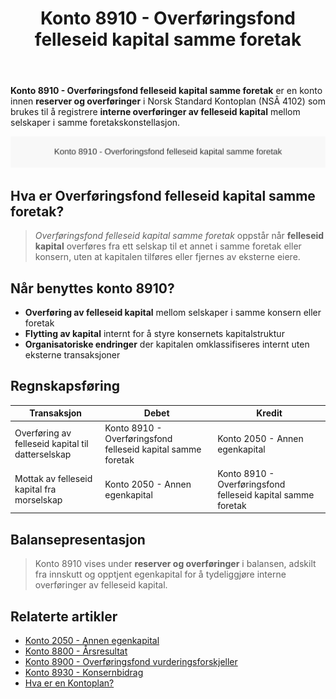 ﻿---
title: "Konto 8910 - Overføringsfond felleseid kapital samme foretak"
seoTitle: "8910-overforingsfond-felleseid-kapital-samme-foretak"
meta_description: '**Konto 8910 - Overføringsfond felleseid kapital samme foretak** er en konto innen **reserver og overføringer** i Norsk Standard Kontoplan (NSÂ 4102) som bruk...'
slug: 8910-overforingsfond-felleseid-kapital-samme-foretak
type: blog
layout: pages/single
---

**Konto 8910 - Overføringsfond felleseid kapital samme foretak** er en konto innen **reserver og overføringer** i Norsk Standard Kontoplan (NSÂ 4102) som brukes til å registrere **interne overføringer av felleseid kapital** mellom selskaper i samme foretakskonstellasjon.

![Illustrasjon av konto 8910 overforingsfond felleseid kapital samme foretak](8910-overforingsfond-felleseid-kapital-samme-foretak-image.svg)

## Hva er Overføringsfond felleseid kapital samme foretak?

> *Overføringsfond felleseid kapital samme foretak* oppstår når **felleseid kapital** overføres fra ett selskap til et annet i samme foretak eller konsern, uten at kapitalen tilføres eller fjernes av eksterne eiere.

## Når benyttes konto 8910?

* **Overføring av felleseid kapital** mellom selskaper i samme konsern eller foretak
* **Flytting av kapital** internt for å styre konsernets kapitalstruktur
* **Organisatoriske endringer** der kapitalen omklassifiseres internt uten eksterne transaksjoner

## Regnskapsføring

| Transaksjon                                          | Debet                                                       | Kredit                                                                 |
|------------------------------------------------------|-------------------------------------------------------------|------------------------------------------------------------------------|
| Overføring av felleseid kapital til datterselskap    | Konto 8910 - Overføringsfond felleseid kapital samme foretak | Konto 2050 - Annen egenkapital                                         |
| Mottak av felleseid kapital fra morselskap           | Konto 2050 - Annen egenkapital                               | Konto 8910 - Overføringsfond felleseid kapital samme foretak           |

## Balansepresentasjon

> Konto 8910 vises under **reserver og overføringer** i balansen, adskilt fra innskutt og opptjent egenkapital for å tydeliggjøre interne overføringer av felleseid kapital.

## Relaterte artikler

* [Konto 2050 - Annen egenkapital](/blogs/kontoplan/2050-annen-egenkapital "Konto 2050 - Annen egenkapital: Annen egenkapital i Norsk Standard Kontoplan")
* [Konto 8800 - Årsresultat](/blogs/kontoplan/8800-arsresultat "Konto 8800 - Årsresultat: Årets nettoresultat og resultatdisponering")
* [Konto 8900 - Overføringsfond vurderingsforskjeller](/blogs/kontoplan/8900-overforingsfond-vurderingsforskjeller "Konto 8900 - Overføringsfond vurderingsforskjeller: Overføring av vurderingsreserver til resultatregnskapet")
* [Konto 8930 - Konsernbidrag](/blogs/kontoplan/8930-konsernbidrag "Konto 8930 - Konsernbidrag: Konsernbidrag mellom selskaper i konsern")
* [Hva er en Kontoplan?](/blogs/regnskap/hva-er-kontoplan "Hva er en Kontoplan? Komplett Guide til Kontoplaner i Norsk Regnskap")







